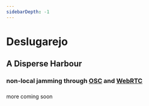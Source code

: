 ```yaml
---
sidebarDepth: -1
---
```

# Deslugarejo

## A Disperse Harbour

### non-local jamming through [OSC](http://opensoundcontrol.org/) and [WebRTC](https://webrtc.org/)

### <a href="https://github.com/gilfuser/deslugarejo" target="_blank"><i class="fab fa-github"></i></a>

<!-- ### hub for OSC, APIs, BIG Data, direct data manipulation with javascript, tunnel out to PureData, SuperCollider, Processing, OpenFrameworks or any other OSC friendly/interested plattform -->

more coming soon
